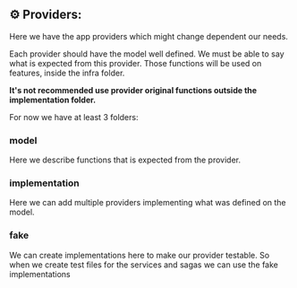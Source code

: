 ## ⚙️ Providers:

Here we have the app providers which might change dependent our needs.

Each provider should have the model well defined. We must be able to say what is expected from this provider. Those functions will be used on features, inside the infra folder.

**It's not recommended use provider original functions outside the implementation folder.**

For now we have at least 3 folders:

### model
Here we describe functions that is expected from the provider.
### implementation
Here we can add multiple providers implementing what was defined on the model.
### fake
We can create implementations here to make our provider testable. So when we create test files for the services and sagas we can use the fake implementations


